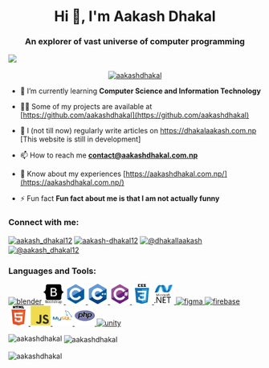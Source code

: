 <h1 align="center">Hi 👋, I'm Aakash Dhakal</h1>
<h3 align="center">An explorer of vast universe of computer programming</h3>

[![](https://visitcount.itsvg.in/api?id=aakashdhakal&icon=0&color=0)](https://visitcount.itsvg.in)


<p align="center"> <a href="https://github.com/ryo-ma/github-profile-trophy"><img src="https://github-profile-trophy.vercel.app/?username=aakashdhakal" alt="aakashdhakal" /></a> </p>
  
- 🌱 I’m currently learning **Computer Science and Information Technology**

- 👨‍💻 Some of my projects are available at [https://github.com/aakashdhakal](https://github.com/aakashdhakal)

- 📝 I (not till now) regularly write articles on https://dhakalaakash.com.np [This website is still in development]

- 📫 How to reach me **contact@aakashdhakal.com.np**

- 📄 Know about my experiences [https://aakashdhakal.com.np/](https://aakashdhakal.com.np/)

- ⚡ Fun fact **Fun fact about me is that I am not actually funny**

<h3 align="left">Connect with me:</h3>
<p align="left">
<a href="https://twitter.com/aakash_dhakal12" target="blank"><img align="center" src="https://raw.githubusercontent.com/rahuldkjain/github-profile-readme-generator/master/src/images/icons/Social/twitter.svg" alt="aakash_dhakal12" height="30" width="40" /></a>
<a href="https://linkedin.com/in/aakash-dhakal12" target="blank"><img align="center" src="https://raw.githubusercontent.com/rahuldkjain/github-profile-readme-generator/master/src/images/icons/Social/linked-in-alt.svg" alt="aakash-dhakal12" height="30" width="40" /></a>
<a href="https://fb.com/@dhakallaakash" target="blank"><img align="center" src="https://raw.githubusercontent.com/rahuldkjain/github-profile-readme-generator/master/src/images/icons/Social/facebook.svg" alt="@dhakallaakash" height="30" width="40" /></a>
<a href="https://instagram.com/@aakash_dhakal12" target="blank"><img align="center" src="https://raw.githubusercontent.com/rahuldkjain/github-profile-readme-generator/master/src/images/icons/Social/instagram.svg" alt="@aakash_dhakal12" height="30" width="40" /></a>
</p>

<h3 align="left">Languages and Tools:</h3>
<p align="left"> <a href="https://www.blender.org/" target="_blank" rel="noreferrer"> <img src="https://download.blender.org/branding/community/blender_community_badge_white.svg" alt="blender" width="40" height="40"/> </a> <a href="https://getbootstrap.com" target="_blank" rel="noreferrer"> <img src="https://raw.githubusercontent.com/devicons/devicon/master/icons/bootstrap/bootstrap-plain-wordmark.svg" alt="bootstrap" width="40" height="40"/> </a> <a href="https://www.cprogramming.com/" target="_blank" rel="noreferrer"> <img src="https://raw.githubusercontent.com/devicons/devicon/master/icons/c/c-original.svg" alt="c" width="40" height="40"/> </a> <a href="https://www.w3schools.com/cpp/" target="_blank" rel="noreferrer"> <img src="https://raw.githubusercontent.com/devicons/devicon/master/icons/cplusplus/cplusplus-original.svg" alt="cplusplus" width="40" height="40"/> </a> <a href="https://www.w3schools.com/cs/" target="_blank" rel="noreferrer"> <img src="https://raw.githubusercontent.com/devicons/devicon/master/icons/csharp/csharp-original.svg" alt="csharp" width="40" height="40"/> </a> <a href="https://www.w3schools.com/css/" target="_blank" rel="noreferrer"> <img src="https://raw.githubusercontent.com/devicons/devicon/master/icons/css3/css3-original-wordmark.svg" alt="css3" width="40" height="40"/> </a> <a href="https://dotnet.microsoft.com/" target="_blank" rel="noreferrer"> <img src="https://raw.githubusercontent.com/devicons/devicon/master/icons/dot-net/dot-net-original-wordmark.svg" alt="dotnet" width="40" height="40"/> </a> <a href="https://www.figma.com/" target="_blank" rel="noreferrer"> <img src="https://www.vectorlogo.zone/logos/figma/figma-icon.svg" alt="figma" width="40" height="40"/> </a> <a href="https://firebase.google.com/" target="_blank" rel="noreferrer"> <img src="https://www.vectorlogo.zone/logos/firebase/firebase-icon.svg" alt="firebase" width="40" height="40"/> </a> <a href="https://www.w3.org/html/" target="_blank" rel="noreferrer"> <img src="https://raw.githubusercontent.com/devicons/devicon/master/icons/html5/html5-original-wordmark.svg" alt="html5" width="40" height="40"/> </a> <a href="https://developer.mozilla.org/en-US/docs/Web/JavaScript" target="_blank" rel="noreferrer"> <img src="https://raw.githubusercontent.com/devicons/devicon/master/icons/javascript/javascript-original.svg" alt="javascript" width="40" height="40"/> </a> <a href="https://www.mysql.com/" target="_blank" rel="noreferrer"> <img src="https://raw.githubusercontent.com/devicons/devicon/master/icons/mysql/mysql-original-wordmark.svg" alt="mysql" width="40" height="40"/> </a> <a href="https://www.php.net" target="_blank" rel="noreferrer"> <img src="https://raw.githubusercontent.com/devicons/devicon/master/icons/php/php-original.svg" alt="php" width="40" height="40"/> </a> <a href="https://unity.com/" target="_blank" rel="noreferrer"> <img src="https://cdn-icons-png.flaticon.com/256/5969/5969346.png" alt="unity" width="40" height="40"/ color="white"> </a> </p>


<p><img align="left" src="https://github-readme-streak-stats.herokuapp.com/?user=aakashdhakal&" alt="aakashdhakal" /></p>
<p>&nbsp;<img align="center" src="https://github-readme-stats.vercel.app/api?username=aakashdhakal&show_icons=true&locale=en" alt="aakashdhakal" /></p>
<p><img align="center"src="https://github-readme-stats.vercel.app/api/top-langs?username=aakashdhakal&show_icons=true&locale=en&layout=compact" alt="aakashdhakal" /></p>

